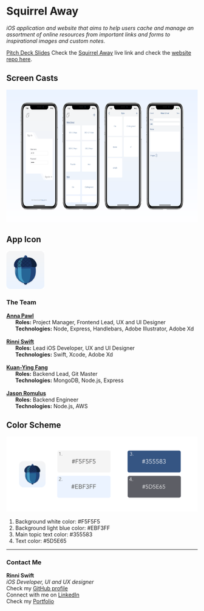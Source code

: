 # Squirrel Away

*iOS application and website that aims to help users cache and manage an assortment of online resources from important links and forms to inspirational images and custom notes.*

[Pitch Deck Slides](https://docs.google.com/presentation/d/1ZklSnnp-zRMfFw25vopJZ020I-NSlppPIbStpQbayfs/edit?usp=sharing)
Check the [Squirrel Away](https://squirrel-env.herokuapp.com/) live link and check the [website repo here](https://github.com/AnniePawl/SPD1.3).


## Screen Casts
<img src="Images/appScreenshots.png" width="730" height="350" />

## App Icon
<img src="Images/appIcon.png" width="100" height="100" />




### The Team
**[Anna Pawl](https://github.com/AnniePawl)**\
&nbsp;&nbsp;&nbsp;&nbsp;&nbsp;&nbsp;**Roles:** Project Manager, Frontend Lead, UX and UI Designer\
&nbsp;&nbsp;&nbsp;&nbsp;&nbsp;&nbsp;**Technologies:** Node, Express, Handlebars, Adobe Illustrator, Adobe Xd
\
\
**[Rinni Swift](https://github.com/RinniSwift)**\
&nbsp;&nbsp;&nbsp;&nbsp;&nbsp;&nbsp;**Roles:** Lead iOS Developer, UX and UI Designer\
&nbsp;&nbsp;&nbsp;&nbsp;&nbsp;&nbsp;**Technologies:** Swift, Xcode, Adobe Xd
\
\
**[Kuan-Ying Fang](https://github.com/kfa408)**\
&nbsp;&nbsp;&nbsp;&nbsp;&nbsp;&nbsp;**Roles:** Backend Lead, Git Master\
&nbsp;&nbsp;&nbsp;&nbsp;&nbsp;&nbsp;**Technologies:** MongoDB, Node.js, Express
\
\
**[Jason Romulus](https://github.com/jasonromulus)**\
&nbsp;&nbsp;&nbsp;&nbsp;&nbsp;&nbsp;**Roles:** Backend Engineer\
&nbsp;&nbsp;&nbsp;&nbsp;&nbsp;&nbsp;**Technologies:** Node.js, AWS 



## Color Scheme
![color swatches](Images/colorSwatch.png)

1. Background white color: #F5F5F5
2. Background light blue color: #EBF3FF
3. Main topic text color: #355583
4. Text color: #5D5E65


---
### Contact Me
**Rinni Swift**\
*iOS Developer, UI and UX designer*\
Check my [GitHub profile](https://github.com/RinniSwift)\
Connect with me on [LinkedIn](https://www.linkedin.com/in/rinni-swift-07b6b8169/)\
Check my [Portfolio](https://www.makeschool.com/portfolio/RinniSwift)